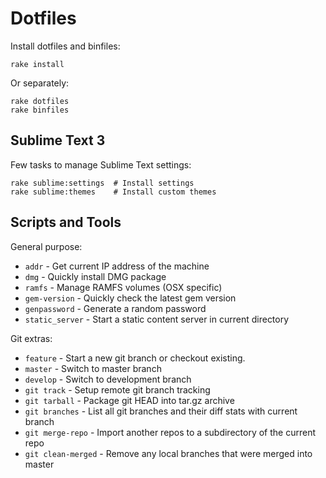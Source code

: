 # Dotfiles

Install dotfiles and binfiles:

```
rake install
```

Or separately:

```
rake dotfiles
rake binfiles
```

## Sublime Text 3

Few tasks to manage Sublime Text settings:

```
rake sublime:settings  # Install settings
rake sublime:themes    # Install custom themes
```

## Scripts and Tools

General purpose:

- `addr`          - Get current IP address of the machine
- `dmg`           - Quickly install DMG package
- `ramfs`         - Manage RAMFS volumes (OSX specific)
- `gem-version`   - Quickly check the latest gem version
- `genpassword`   - Generate a random password
- `static_server` - Start a static content server in current directory

Git extras:

- `feature`          - Start a new git branch or checkout existing.
- `master`           - Switch to master branch
- `develop`          - Switch to development branch
- `git track`        - Setup remote git branch tracking
- `git tarball`      - Package git HEAD into tar.gz archive
- `git branches`     - List all git branches and their diff stats with current branch
- `git merge-repo`   - Import another repos to a subdirectory of the current repo
- `git clean-merged` - Remove any local branches that were merged into master
